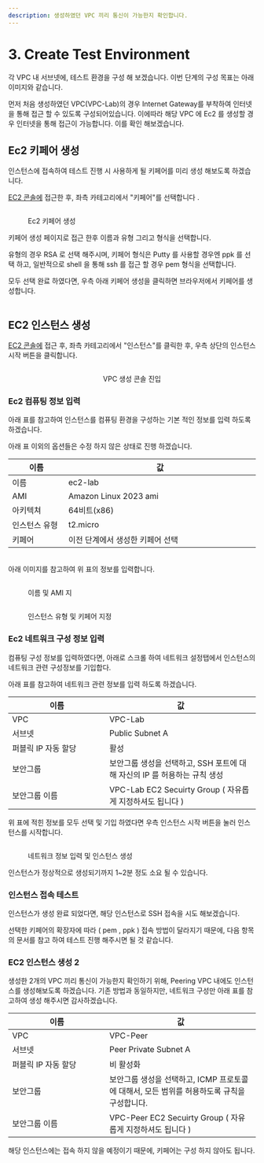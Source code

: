 ```yaml
---
description: 생성하였던 VPC 끼리 통신이 가능한지 확인합니다.
---
```


# 3. Create Test Environment

각 VPC 내 서브넷에, 테스트 환경을 구성 해 보겠습니다. 이번 단계의 구성 목표는 아래 이미지와 같습니다.

먼저 처음 생성하였던 VPC(VPC-Lab)의 경우 Internet Gateway를 부착하여 인터넷을 통해 접근 할 수 있도록 구성되어있습니다. 이에따라 해당 VPC 에 Ec2 를 생성할 경우 인터넷을 통해 접근이 가능합니다. 이를 확인 해보겠습니다.

## Ec2 키페어 생성

인스턴스에 접속하여 테스트 진행 시 사용하게 될 키페어를 미리 생성 해보도록 하겠습니다.

[EC2 콘솔에](https://ap-northeast-2.console.aws.amazon.com/ec2/home?region=ap-northeast-2) 접근한 후, 좌측 카테고리에서 "키페어"를 선택합니다 .

<figure><img src="../../.gitbook/assets/image (3).png" alt=""><figcaption><p>Ec2 키페어 생성</p></figcaption></figure>

키페어 생성 페이지로 접근 한후 이름과 유형 그리고 형식을 선택합니다.

유형의 경우 RSA 로 선택 해주시며, 키페어 형식은 Putty 를 사용할 경우엔 ppk 를 선택 하고, 일반적으로 shell 을 통해 ssh 를 접근 할 경우 pem 형식을 선택합니다.

모두 선택 완료 하였다면, 우측 아래 키페어 생성을 클릭하면 브라우저에서 키페어를 생성합니다.

<figure><img src="../../.gitbook/assets/image (22).png" alt=""><figcaption></figcaption></figure>

## EC2 인스턴스 생성



[EC2 콘솔에](https://ap-northeast-2.console.aws.amazon.com/ec2/home?region=ap-northeast-2) 접근 후,   좌측 카테고리에서 "인스턴스"를 클릭한 후, 우측 상단의 인스턴스 시작 버튼을 클릭합니다.

<div align="center">

<figure><img src="../../.gitbook/assets/image (1) (1) (1) (1).png" alt=""><figcaption><p>VPC 생성 콘솔 진입</p></figcaption></figure>

</div>

### Ec2 컴퓨팅 정보 입력

아래 표를 참고하여 인스턴스를 컴퓨팅 환경을 구성하는 기본 적인 정보를 입력 하도록 하겠습니다.&#x20;

아래 표 이외의 옵션들은 수정 하지 않은 상태로 진행 하겠습니다.

<table><thead><tr><th width="146">이름</th><th width="589">값</th></tr></thead><tbody><tr><td>이름 </td><td>ec2-lab</td></tr><tr><td>AMI </td><td>Amazon Linux 2023 ami</td></tr><tr><td>아키텍쳐</td><td>64비트(x86)</td></tr><tr><td>인스턴스 유형</td><td>t2.micro</td></tr><tr><td>키페어</td><td>이전 단계에서 생성한 키페어 선택</td></tr></tbody></table>

\
아래 이미지를 참고하여 위 표의 정보를 입력합니다.

<div data-full-width="true">

<figure><img src="../../.gitbook/assets/image (1).png" alt=""><figcaption><p>이름 및 AMI 지</p></figcaption></figure>

</div>





<figure><img src="../../.gitbook/assets/image.png" alt=""><figcaption><p>인스턴스 유형 및 키페어 지정</p></figcaption></figure>



### Ec2 네트워크 구성 정보 입력

컴퓨팅 구성 정보를 입력하였다면, 아래로 스크롤 하여 네트워크 설정탭에서 인스턴스의 네트워크 관련 구성정보를 기입합다.

아래 표를 참고하여 네트워크 관련 정보를 입력 하도록 하겠습니다.

<table><thead><tr><th width="182">이름</th><th>값</th></tr></thead><tbody><tr><td>VPC </td><td>VPC-Lab</td></tr><tr><td>서브넷</td><td>Public Subnet A</td></tr><tr><td>퍼블릭 IP 자동 할당</td><td>활성</td></tr><tr><td>보안그룹</td><td>보안그룹 생성을 선택하고, SSH 포트에 대해 자신의 IP 를 허용하는 규칙 생성</td></tr><tr><td>보안그룹 이름</td><td>VPC-Lab EC2 Secuirty Group ( 자유롭게 지정하셔도 됩니다 )</td></tr></tbody></table>

위 표에 적힌 정보를 모두 선택 및 기입 하였다면 우측 인스턴스 시작 버튼을 눌러 인스턴스를 시작합니다.

<figure><img src="../../.gitbook/assets/image (2).png" alt=""><figcaption><p>네트워크 정보 입력 및 인스턴스 생성</p></figcaption></figure>

인스턴스가 정상적으로 생성되기까지 1\~2분 정도 소요 될 수 있습니다.



### 인스턴스 접속 테스트

인스턴스가 생성 완료 되었다면, 해당 인스턴스로 SSH 접속을 시도 해보겠습니다.

선택한 키페어의 확장자에  따라 ( pem , ppk ) 접속 방법이 달라지기 때문에, 다음 항목의 문서를 참고 하여 테스트 진행 해주시면 될 것 같습니다.

### EC2 인스턴스 생성 2

&#x20;생성한 2개의 VPC 끼리 통신이 가능한지 확인하기 위해, Peering VPC 내에도 인스턴스를 생성해보도록 하겠습니다. 기존 방법과 동일하지만, 네트워크 구성만 아래 표를 참고하여 생성 해주시면 감사하겠습니다.

<table><thead><tr><th width="182">이름</th><th>값</th></tr></thead><tbody><tr><td>VPC </td><td>VPC-Peer</td></tr><tr><td>서브넷</td><td>Peer Private Subnet A</td></tr><tr><td>퍼블릭 IP 자동 할당</td><td>비 활성화</td></tr><tr><td>보안그룹</td><td>보안그룹 생성을 선택하고, ICMP 프로토콜에 대해서, 모든 범위를 허용하도록 규칙을 구성합니다.</td></tr><tr><td>보안그룹 이름</td><td>VPC-Peer EC2 Secuirty Group ( 자유롭게 지정하셔도 됩니다 )</td></tr></tbody></table>

해당 인스턴스에는 접속 하지 않을 예정이기 때문에, 키페어는 구성 하지 않아도 됩니다.
